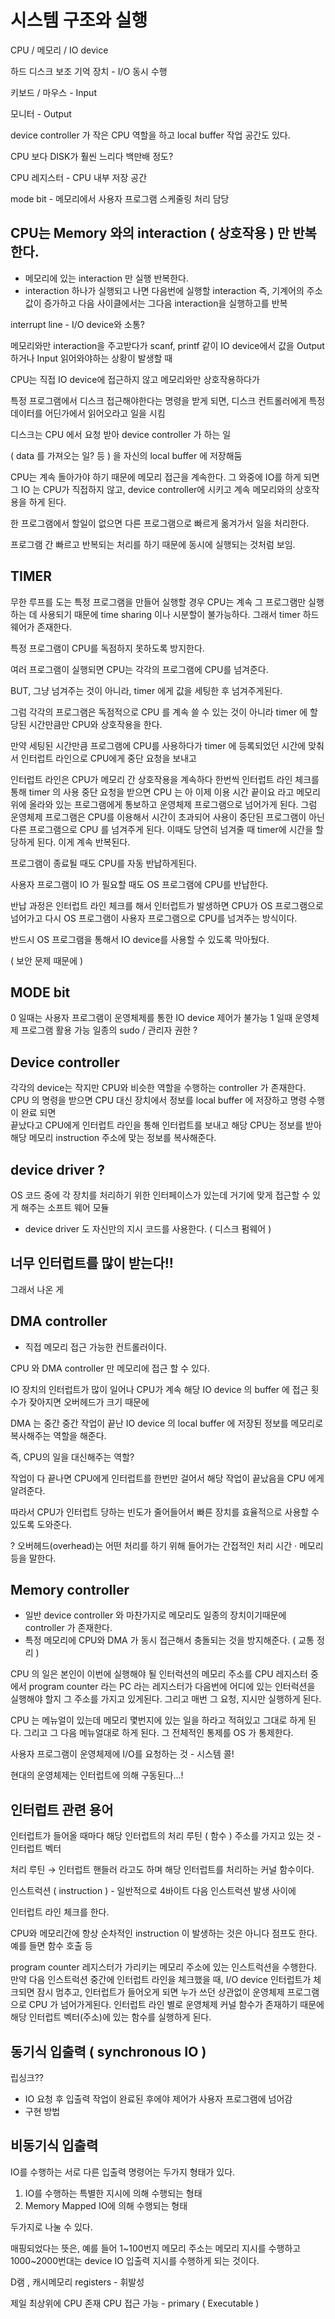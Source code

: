 # 시스템 구조와 실행

CPU / 메모리 / IO device

하드 디스크 보조 기억 장치 - I/O 동시 수행

키보드 / 마우스 - Input

모니터 - Output


device controller 가 작은 CPU 역할을 하고 local buffer 작업 공간도 있다. 

CPU 보다 DISK가 훨씬 느리다 백만배 정도?


CPU 레지스터 - CPU 내부 저장 공간 

mode bit - 메모리에서 사용자 프로그램 스케줄링 처리 담당

## CPU는 Memory 와의 interaction ( 상호작용 ) 만 반복한다.

- 메모리에 있는 interaction 만 실행 반복한다.
- interaction 하나가 실행되고 나면 다음번에 실행할 interaction 즉, 기계어의 주소값이 증가하고 다음 사이클에서는 그다음 interaction을 실행하고를 반복

interrupt line - I/O device와 소통?

메모리와만 interaction을 주고받다가 scanf, printf 같이 IO device에서 값을 Output 하거나 Input 읽어와야하는 상황이 발생할 때 

CPU는 직접 IO device에 접근하지 않고 메모리와만 상호작용하다가

특정 프로그램에서 디스크 접근해야한다는 명령을 받게 되면, 디스크 컨트롤러에게 특정 데이터를 어딘가에서 읽어오라고 일을 시킴

디스크는 CPU 에서 요청 받아 device controller 가 하는 일

( data 를 가져오는 일? 등 ) 을 자신의 local buffer 에 저장해둠

CPU는 계속 돌아가야 하기 때문에 메모리 접근을 계속한다. 그 와중에 IO를 하게 되면 그 IO 는 CPU가 직접하지 않고, device controller에 시키고 계속 메모리와의 상호작용을 하게 된다.

한 프로그램에서 할일이 없으면 다른 프로그램으로 빠르게 옮겨가서 일을 처리한다. 

프로그램 간 빠르고 반복되는 처리를 하기 때문에 동시에 실행되는 것처럼 보임.

## TIMER

무한 루프를 도는 특정 프로그램을 만들어 실행할 경우 CPU는 계속 그 프로그램만 실행하는 데 사용되기 때문에 time sharing 이나 시분할이 불가능하다. 그래서 timer 하드웨어가 존재한다.

특정 프로그램이 CPU를 독점하지 못하도록 방지한다.

여러 프로그램이 실행되면 CPU는 각각의 프로그램에 CPU를 넘겨준다.

BUT, 그냥 넘겨주는 것이 아니라, timer 에게 값을 세팅한 후 넘겨주게된다. 

그럼 각각의 프로그램은 독점적으로 CPU 를 계속 쓸 수 있는 것이 아니라 timer 에 할당된 시간만큼만 CPU와 상호작용을 한다.

만약 세팅된 시간만큼 프로그램에 CPU를 사용하다가 timer 에 등록되었던 시간에 맞춰서 인터럽트 라인으로 CPU에게 중단 요청을 보내고

인터럽트 라인은 CPU가 메모리 간 상호작용을 계속하다 한번씩 인터럽트 라인 체크를 통해 timer 의 사용 중단 요청을 받으면 CPU 는 아 이제 이용 시간 끝이요 라고  메모리 위에 올라와 있는 프로그램에게 통보하고 운영체제 프로그램으로 넘어가게 된다. 그럼 운영체제 프로그램은 CPU를 이용해서 시간이 초과되어 사용이 중단된 프로그램이 아닌 다른 프로그램으로 CPU 를 넘겨주게 된다. 이때도 당연히 넘겨줄 때 timer에 시간을 할당하게 된다. 이게 계속 반복된다.

프로그램이 종료될 때도 CPU를 자동 반납하게된다.

사용자 프로그램이 IO 가 필요할 때도 OS 프로그램에 CPU를 반납한다.

반납 과정은 인터럽트 라인 체크를 해서 인터럽트가 발생하면 CPU가 OS 프로그램으로 넘어가고 다시 OS  프로그램이 사용자 프로그램으로 CPU를 넘겨주는 방식이다.

반드시 OS 프로그램을 통해서 IO device를 사용할 수 있도록 막아뒀다.

( 보안 문제 때문에 )

## MODE bit

0 일때는 사용자 프로그램이 운영체제를 통한 IO device 제어가 불가능
1 일때 운영체제 프로그램 활용 가능 일종의 sudo / 관리자 권한 ?

## Device controller

각각의 device는 작지만 CPU와 비슷한 역할을 수행하는 controller 가 존재한다.  
CPU 의 명령을 받으면 CPU 대신 장치에서 정보를 local buffer 에 저장하고 명령 수행이 완료 되면  
끝났다고 CPU에게 인터럽트 라인을 통해 인터럽트를 보내고 해당 CPU는 정보를 받아  
해당 메모리 instruction 주소에 맞는 정보를 복사해준다.

## device driver ?

OS 코드 중에 각 장치를 처리하기 위한 인터페이스가 있는데 거기에 맞게 접근할 수 있게 해주는 소프트 웨어 모듈

- device driver 도 자신만의 지시 코드를 사용한다. ( 디스크 펌웨어 )

## 너무 인터럽트를 많이 받는다!!

그래서 나온 게

## DMA controller

- 직접 메모리 접근 가능한 컨트롤러이다.

CPU 와 DMA controller 만 메모리에 접근 할 수 있다.

IO 장치의 인터럽트가 많이 일어나 CPU가 계속 해당 IO device 의 buffer 에 접근 횟수가 잦아지면 오버헤드가 크기 때문에

DMA 는 중간 중간 작업이 끝난 IO device 의 local buffer 에 저장된 정보를 메모리로 복사해주는 역할을 해준다.

즉, CPU의 일을 대신해주는 역할?

작업이 다 끝나면 CPU에게 인터럽트를 한번만 걸어서 해당 작업이 끝났음을 CPU 에게 알려준다.

따라서 CPU가 인터럽트 당하는 빈도가 줄어들어서 빠른 장치를 효율적으로 사용할 수 있도록 도와준다.

? 오버헤드(overhead)는 어떤 처리를 하기 위해 들어가는 간접적인 처리 시간 · 메모리 등을 말한다.

## Memory controller

- 일반 device controller 와 마찬가지로 메모리도 일종의 장치이기때문에 controller 가 존재한다.
- 특정 메모리에 CPU와 DMA 가 동시 접근해서 충돌되는 것을 방지해준다. ( 교통 정리 )

CPU 의 일은 본인이  이번에 실행해야 될 인터럭션의 메모리 주소를 CPU 레지스터 중에서 program counter 라는 PC 라는 레지스터가 다음번에 어디에 있는 인터럭션을 실행해야 할지 그  주소를 가지고 있게된다. 그리고 매번 그 요청, 지시만 실행하게 된다.

CPU 는 메뉴얼이 있는데 메모리 몇번지에 있는 일을 하라고 적혀있고 그대로 하게 된다. 그리고 그 다음 메뉴얼대로 하게 된다. 그 전체적인 통제를 OS 가 통제한다.

사용자 프로그램이 운영체제에 I/O를 요청하는 것 - 시스템 콜!

현대의 운영체제는 인터럽트에 의해 구동된다...!

## 인터럽트 관련 용어

인터럽트가 들어올 때마다 해당 인터럽트의 처리 루틴 ( 함수 ) 주소를 가지고 있는 것 - 인터럽트 벡터

처리 루틴 → 인터럽트 핸들러 라고도 하며 해당 인터럽트를 처리하는 커널 함수이다.

인스트럭션 ( instruction ) - 일반적으로 4바이트 다음 인스트럭션 발생 사이에

인터럽트 라인 체크를 한다.

CPU와 메모리간에 항상 순차적인 instruction 이 발생하는 것은 아니다 점프도 한다. 예를 들면 함수 호출 등

program counter 레지스터가 가리키는 메모리 주소에 있는 인스트럭션을 수행한다. 만약 다음 인스트럭션 중간에 인터럽트 라인을 체크했을 때, I/O device 인터럽트가 체크되면 잠시 멈추고, 인터럽트가 들어오게 되면 누가 쓰던 상관없이 운영체제 프로그램으로 CPU 가 넘어가게된다. 인터럽트 라인 별로 운영체제 커널 함수가 존재하기 때문에 해당 인터럽트 벡터(주소)에 있는 함수를 실행하게 된다.

## 동기식 입출력 ( synchronous IO )

립싱크??

- IO 요청 후 입출력 작업이 완료된 후에야 제어가 사용자 프로그램에 넘어감
- 구현 방법

## 비동기식 입출력

IO를 수행하는 서로 다른 입출력 명령어는 두가지 형태가 있다.

1. IO를 수행하는 특별한 지시에 의해 수행되는 형태
2. Memory Mapped IO에 의해 수행되는 형태

두가지로 나눌 수 있다.

매핑되었다는 뜻은, 예를 들어 1~100번지 메모리 주소는 메모리 지시를 수행하고 1000~2000번대는 device IO 입출력 지시를 수행하게 되는 것이다.

D램 , 캐시메모리 registers - 휘발성

제일 최상위에 CPU 존재 CPU 접근 가능 - primary ( Executable )
